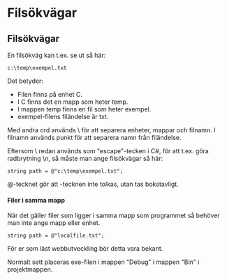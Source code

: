 # Filsökvägar

## Filsökvägar

En filsökväg kan t.ex. se ut så här:

```text
c:\temp\exempel.txt
```

Det betyder:

* Filen finns på enhet C.
* I C finns det en mapp som heter temp.
* I mappen temp finns en fil som heter exempel.
* exempel-filens filändelse är txt.

Med andra ord används \ för att separera enheter, mappar och filnamn. I filnamn används punkt för att separera namn från filändelse.

Eftersom \ redan används som "escape"-tecken i C\#, för att t.ex. göra radbrytning \n, så måste man ange filsökvägar så här:

```text
string path = @"c:\temp\exempel.txt";
```

@-tecknet gör att \-tecknen inte tolkas, utan tas bokstavligt.

#### Filer i samma mapp <a id="h.p_GkVdjQel-LgI"></a>

När det gäller filer som ligger i samma mapp som programmet så behöver man inte ange mapp eller enhet.

```text
string path = @"localfile.txt";
```

För er som läst webbutveckling bör detta vara bekant.

Normalt sett placeras exe-filen i mappen "Debug" i mappen "Bin" i projektmappen.

